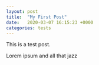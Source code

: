 ```yaml
---
layout: post
title:  "My First Post"
date:   2020-03-07 16:15:23 +0000
categories: tests
---
```


This is a test post.

Lorem ipsum and all that jazz

